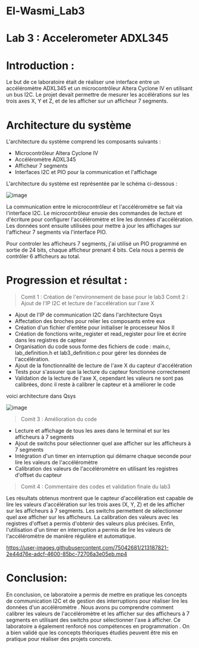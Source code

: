 # El-Wasmi_Lab3
# Lab 3 : Accelerometer ADXL345

# Introduction :

Le but de ce laboratoire était de réaliser une interface entre un accéléromètre ADXL345 et un microcontrôleur Altera Cyclone IV en utilisant un bus I2C. Le projet devait permettre de mesurer les accélérations sur les trois axes X, Y et Z, et de les afficher sur un afficheur 7 segments.

# Architecture du système
L'architecture du système comprend les composants suivants :

- Microcontrôleur Altera Cyclone IV
- Accéléromètre ADXL345
- Afficheur 7 segments
- Interfaces I2C et PIO pour la communication et l'affichage

L'architecture du système est représentée par le schéma ci-dessous :

![image](https://user-images.githubusercontent.com/75042681/213180568-d1fff51e-73fe-4040-a011-3cdba18f8443.png)

La communication entre le microcontrôleur et l'accéléromètre se fait via l'interface I2C. Le microcontrôleur envoie des commandes de lecture et d'écriture pour configurer l'accéléromètre et lire les données d'accélération. Les données sont ensuite utilisées pour mettre à jour les affichages sur l'afficheur 7 segments via l'interface PIO.

Pour controler les afficheurs 7 segments, j'ai utilisé un PIO programmé en sortie de 24 bits, chaque afficheur prenant 4 bits. Cela nous a permis de contrôler 6 afficheurs au total.

# Progression et résultat :

> Comit 1 : Création de l'environnement de base pour le lab3
> Comit 2 : Ajout de l'IP I2C et lecture de l'accélération sur l'axe X
- Ajout de l'IP de communication I2C dans l'architecture Qsys
- Affectation des broches pour relier les composants entre eux
- Création d'un fichier d'entête pour initialiser le processeur Nios II
- Création de fonctions write_register et read_register pour lire et écrire dans les registres de capteur
- Organisation du code sous forme des fichiers de code : main.c, lab_definition.h et lab3_definition.c pour gérer les données de l'accélération.
- Ajout de la fonctionnalité de lecture de l'axe X du capteur d'accélération
- Tests pour s'assurer que la lecture du capteur fonctionne correctement
- Validation de la lecture de l'axe X, cependant les valeurs ne sont pas calibrées, donc il reste à calibrer le capteur et à améliorer le code

voici architecture dans Qsys

![image](https://user-images.githubusercontent.com/75042681/213188279-f169dd92-0550-44a3-b70b-9a72d2ae0a05.png)


> Comit 3 : Amélioration du code
- Lecture et affichage de tous les axes dans le terminal et sur les afficheurs à 7 segments
- Ajout de switchs pour sélectionner quel axe afficher sur les afficheurs à 7 segments
- Intégration d'un timer en interruption qui démarre chaque seconde pour lire les valeurs de l'accéléromètre
- Calibration des valeurs de l'accéléromètre en utilisant les registres d'offset du capteur
> Comit 4 : Commentaire des codes et validation finale du lab3

Les résultats obtenus montrent que le capteur d'accélération est capable de lire les valeurs d'accélération sur les trois axes (X, Y, Z) et de les afficher sur les afficheurs à 7 segments. Les switchs permettent de sélectionner quel axe afficher sur les afficheurs. La calibration des valeurs avec les registres d'offset a permis d'obtenir des valeurs plus précises. Enfin, l'utilisation d'un timer en interruption a permis de lire les valeurs de l'accéléromètre de manière régulière et automatique.




https://user-images.githubusercontent.com/75042681/213187821-2e44d76e-adcf-4600-85bc-72706a3e05eb.mp4

# Conclusion:

En conclusion, ce laboratoire a permis de mettre en pratique les concepts de communication I2C et de gestion des interruptions pour réaliser lire les données d'un accéléromètre . Nous avons pu comprendre comment calibrer les valeurs de l'accéléromètre et les afficher sur des afficheurs à 7 segments en utilisant des switchs pour sélectionner l'axe à afficher. Ce laboratoire a également renforcé nos compétences en programmation . On a  bien validé que les concepts théoriques étudiés peuvent être mis en pratique pour réaliser des projets concrets.
